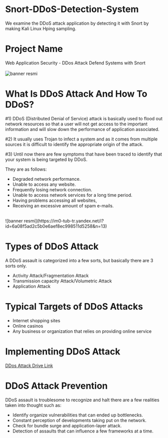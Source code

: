 # Snort-DDoS-Detection-System
We examine the DDoS attack application by detecting it with Snort by making Kali Linux Hping sampling. 

# Project Name
Web Application Security - DDos Attack Defend Systems with Snort
</br>
</br>
![banner resmi](https://sun9-51.userapi.com/impf/YAaP6tP9gMMt_UkYniLIlVNoQulPKMXlp7r7dw/mJ0Iolr9Mls.jpg?size=537x215&quality=96&proxy=1&sign=b339920770f13a47c637e6b2de7fb618&type=share) </br>
# What Is DDoS Attack And How To DDoS? 

#1) DDoS (Distributed Denial of Service) attack is basically used to flood out network resources so that a user will not get access to the important information and will slow down the performance of application associated.

#2) It usually uses Trojan to infect a system and as it comes from multiple sources it is difficult to identify the appropriate origin of the attack.

#3) Until now there are few symptoms that have been traced to identify that your system is being targeted by DDoS.

They are as follows:

* Degraded network performance.
* Unable to access any website.
* Frequently losing network connection.
* Unable to access network services for a long time period.
* Having problems accessing all websites,
*	Receiving an excessive amount of spam e-mails. </br>
</br>
![banner resmi](https://im0-tub-tr.yandex.net/i?id=6a08f5ad2c5b0e6aef8ec998511d5258&n=13) </br>

# Types of DDoS Attack
A DDoS assault is categorized into a few sorts, but basically there are 3 sorts only. 
* Activity Attack/Fragmentation Attack 
* Transmission capacity Attack/Volumetric Attack
* Application Attack 

# Typical Targets of DDoS Attacks
*	Internet shopping sites
*	Online casinos
* Any business or organization that relies on providing online service

# Implementing DDoS Attack
[DDos Attack Drive Link](https://disk.yandex.com.tr/i/2vGNSqX_KAuUhA)

# DDoS Attack Prevention
DDoS assault is troublesome to recognize and halt there are a few realities taken into thought such as: 
*	Identify organize vulnerabilities that can ended up bottlenecks. 
*	Constant perception of developments taking put on the network. 
*	Check for bundle surge and application-layer attack. 
*	Detection of assaults that can influence a few frameworks at a time.

